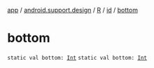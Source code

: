 [app](../../../index.md) / [android.support.design](../../index.md) / [R](../index.md) / [id](index.md) / [bottom](./bottom.md)

# bottom

`static val bottom: `[`Int`](https://kotlinlang.org/api/latest/jvm/stdlib/kotlin/-int/index.html)
`static val bottom: `[`Int`](https://kotlinlang.org/api/latest/jvm/stdlib/kotlin/-int/index.html)